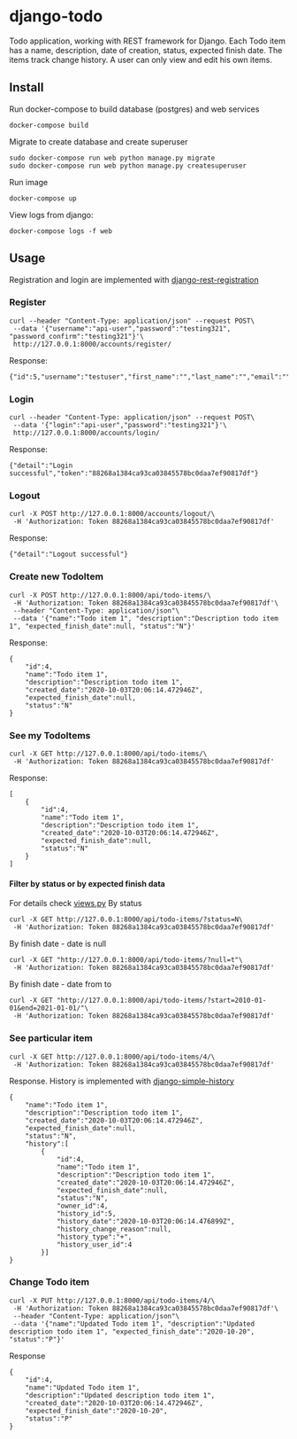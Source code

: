 # django-todo

Todo application, working with REST framework for Django. Each Todo item has a name, description, date of creation, status, expected finish date.
The items track change history. A user can only view and edit his own items.

## Install

Run docker-compose to build database (postgres) and web services
```
docker-compose build
```

Migrate to create database and create superuser

```
sudo docker-compose run web python manage.py migrate
sudo docker-compose run web python manage.py createsuperuser
```

Run image

```
docker-compose up
```

View logs from django:
```
docker-compose logs -f web
```

## Usage

Registration and login are implemented with [django-rest-registration](https://pypi.org/project/django-rest-registration/)

### Register
```
curl --header "Content-Type: application/json" --request POST\
 --data '{"username":"api-user","password":"testing321", "password_confirm":"testing321"}'\
 http://127.0.0.1:8000/accounts/register/
```
Response:
```
{"id":5,"username":"testuser","first_name":"","last_name":"","email":""}
```
### Login

```
curl --header "Content-Type: application/json" --request POST\
 --data '{"login":"api-user","password":"testing321"}'\
 http://127.0.0.1:8000/accounts/login/
```
Response:
```
{"detail":"Login successful","token":"88268a1384ca93ca03845578bc0daa7ef90817df"}
```
### Logout

```
curl -X POST http://127.0.0.1:8000/accounts/logout/\
 -H 'Authorization: Token 88268a1384ca93ca03845578bc0daa7ef90817df'
```
Response:
```
{"detail":"Logout successful"}
```

### Create new TodoItem

```
curl -X POST http://127.0.0.1:8000/api/todo-items/\
 -H 'Authorization: Token 88268a1384ca93ca03845578bc0daa7ef90817df'\
 --header "Content-Type: application/json"\
 --data '{"name":"Todo item 1", "description":"Description todo item 1", "expected_finish_date":null, "status":"N"}'
```
Response:
```
{
    "id":4,
    "name":"Todo item 1",
    "description":"Description todo item 1",
    "created_date":"2020-10-03T20:06:14.472946Z",
    "expected_finish_date":null,
    "status":"N"
}
```

### See my TodoItems

```
curl -X GET http://127.0.0.1:8000/api/todo-items/\
 -H 'Authorization: Token 88268a1384ca93ca03845578bc0daa7ef90817df'
```
Response:
```
[
    {
        "id":4,
        "name":"Todo item 1",
        "description":"Description todo item 1",
        "created_date":"2020-10-03T20:06:14.472946Z",
        "expected_finish_date":null,
        "status":"N"
    }
]
```
#### Filter by status or by expected finish data
For details check [views.py](https://github.com/eximius8/django-todo/blob/master/todoitems/views.py)
By status
```
curl -X GET http://127.0.0.1:8000/api/todo-items/?status=N\
 -H 'Authorization: Token 88268a1384ca93ca03845578bc0daa7ef90817df'
```
By finish date - date is null 
```
curl -X GET "http://127.0.0.1:8000/api/todo-items/?null=t"\
 -H 'Authorization: Token 88268a1384ca93ca03845578bc0daa7ef90817df'
```
By finish date - date from to
```
curl -X GET "http://127.0.0.1:8000/api/todo-items/?start=2010-01-01&end=2021-01-01/"\
 -H 'Authorization: Token 88268a1384ca93ca03845578bc0daa7ef90817df'
```

### See particular item

```
curl -X GET http://127.0.0.1:8000/api/todo-items/4/\
 -H 'Authorization: Token 88268a1384ca93ca03845578bc0daa7ef90817df'
```
Response. History is implemented with [django-simple-history](https://pypi.org/project/django-simple-history/)
```
{
    "name":"Todo item 1",
    "description":"Description todo item 1",
    "created_date":"2020-10-03T20:06:14.472946Z",
    "expected_finish_date":null,
    "status":"N",
    "history":[
        {
            "id":4,
            "name":"Todo item 1",
            "description":"Description todo item 1",
            "created_date":"2020-10-03T20:06:14.472946Z",
            "expected_finish_date":null,
            "status":"N",
            "owner_id":4,
            "history_id":5,
            "history_date":"2020-10-03T20:06:14.476899Z",
            "history_change_reason":null,
            "history_type":"+",
            "history_user_id":4
        }]
}
```
### Change Todo item

```
curl -X PUT http://127.0.0.1:8000/api/todo-items/4/\
 -H 'Authorization: Token 88268a1384ca93ca03845578bc0daa7ef90817df'\
 --header "Content-Type: application/json"\
 --data '{"name":"Updated Todo item 1", "description":"Updated description todo item 1", "expected_finish_date":"2020-10-20", "status":"P"}'
```
Response
```
{
    "id":4,
    "name":"Updated Todo item 1",
    "description":"Updated description todo item 1",
    "created_date":"2020-10-03T20:06:14.472946Z",
    "expected_finish_date":"2020-10-20",
    "status":"P"
}
```
